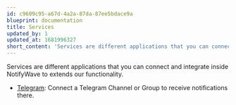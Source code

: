 ```yaml
---
id: c9609c95-a67d-4a2a-87da-87ee5bdace9a
blueprint: documentation
title: Services
updated_by: 1
updated_at: 1681996327
short_content: 'Services are different applications that you can connect and integrate inside NotifyWave to extends our functionality.'
---
```

Services are different applications that you can connect and integrate inside NotifyWave to extends our functionality.

- [Telegram](/documentation/services/telegram): Connect a Telegram Channel or Group to receive notifications there.